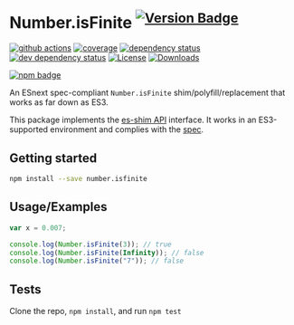 # Number.isFinite <sup>[![Version Badge][npm-version-svg]][package-url]</sup>

[![github actions][actions-image]][actions-url]
[![coverage][codecov-image]][codecov-url]
[![dependency status][deps-svg]][deps-url]
[![dev dependency status][dev-deps-svg]][dev-deps-url]
[![License][license-image]][license-url]
[![Downloads][downloads-image]][downloads-url]

[![npm badge][npm-badge-png]][package-url]

An ESnext spec-compliant `Number.isFinite` shim/polyfill/replacement that works as far down as ES3.

This package implements the [es-shim API](https://github.com/es-shims/api) interface. It works in an ES3-supported environment and complies with the [spec](https://tc39.es/ecma262/#sec-number.isfinite).

## Getting started

```sh
npm install --save number.isfinite
```

## Usage/Examples

```js
var x = 0.007;

console.log(Number.isFinite(3)); // true
console.log(Number.isFinite(Infinity)); // false
console.log(Number.isFinite("7")); // false
```

## Tests

Clone the repo, `npm install`, and run `npm test`

[package-url]: https://npmjs.org/package/number.isfinite
[npm-version-svg]: https://versionbadg.es/es-shims/Number.isFinite.svg
[deps-svg]: https://david-dm.org/es-shims/Number.isFinite.svg
[deps-url]: https://david-dm.org/es-shims/Number.isFinite
[dev-deps-svg]: https://david-dm.org/es-shims/Number.isFinite/dev-status.svg
[dev-deps-url]: https://david-dm.org/es-shims/Number.isFinite#info=devDependencies
[npm-badge-png]: https://nodei.co/npm/number.isfinite.png?downloads=true&stars=true
[license-image]: https://img.shields.io/npm/l/number.isfinite.svg
[license-url]: LICENSE
[downloads-image]: https://img.shields.io/npm/dm/number.isfinite.svg
[downloads-url]: https://npm-stat.com/charts.html?package=number.isfinite
[codecov-image]: https://codecov.io/gh/es-shims/Number.isFinite/branch/main/graphs/badge.svg
[codecov-url]: https://app.codecov.io/gh/es-shims/Number.isFinite/
[actions-image]: https://img.shields.io/endpoint?url=https://github-actions-badge-u3jn4tfpocch.runkit.sh/es-shims/Number.isFinite
[actions-url]: https://github.com/es-shims/Number.isFinite/actions

